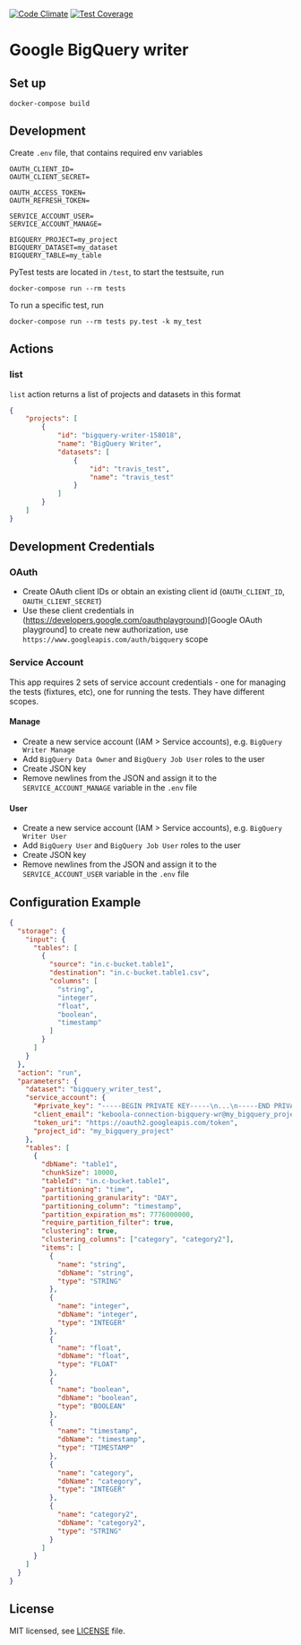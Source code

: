 [![Code Climate](https://codeclimate.com/github/keboola/google-bigquery-writer/badges/gpa.svg)](https://codeclimate.com/github/keboola/google-bigquery-writer)
[![Test Coverage](https://codeclimate.com/github/keboola/google-bigquery-writer/badges/coverage.svg)](https://codeclimate.com/github/keboola/google-bigquery-writer/coverage)

# Google BigQuery writer

## Set up

```
docker-compose build
```

## Development

Create `.env` file, that contains required env variables
```
OAUTH_CLIENT_ID=
OAUTH_CLIENT_SECRET=

OAUTH_ACCESS_TOKEN=
OAUTH_REFRESH_TOKEN=

SERVICE_ACCOUNT_USER=
SERVICE_ACCOUNT_MANAGE=

BIGQUERY_PROJECT=my_project
BIGQUERY_DATASET=my_dataset
BIGQUERY_TABLE=my_table
```

PyTest tests are located in `/test`, to start the testsuite, run 

```
docker-compose run --rm tests 
```

To run a specific test, run

```
docker-compose run --rm tests py.test -k my_test
```

## Actions

### list

`list` action returns a list of projects and datasets in this format

```json
{
    "projects": [
        {
            "id": "bigquery-writer-158018",
            "name": "BigQuery Writer",
            "datasets": [
                {
                    "id": "travis_test",
                    "name": "travis_test"
                }
            ]
        }
    ]
}
```

## Development Credentials

### OAuth

- Create OAuth client IDs or obtain an existing client id (`OAUTH_CLIENT_ID`, `OAUTH_CLIENT_SECRET`)
- Use these client credentials in (https://developers.google.com/oauthplayground)[Google OAuth playground] to create new authorization, use `https://www.googleapis.com/auth/bigquery` scope 

### Service Account

This app requires 2 sets of service account credentials - one for managing the tests (fixtures, etc), one for running the tests. They have different scopes.

#### Manage

- Create a new service account (IAM > Service accounts), e.g. `BigQuery Writer Manage`
- Add `BigQuery Data Owner` and `BigQuery Job User` roles to the user
- Create JSON key
- Remove newlines from the JSON and assign it to the `SERVICE_ACCOUNT_MANAGE` variable in the `.env` file  

#### User

- Create a new service account (IAM > Service accounts), e.g. `BigQuery Writer User`
- Add `BigQuery User` and `BigQuery Job User` roles to the user
- Create JSON key
- Remove newlines from the JSON and assign it to the `SERVICE_ACCOUNT_USER` variable in the `.env` file

## Configuration Example

```json
{
  "storage": {
    "input": {
      "tables": [
        {
          "source": "in.c-bucket.table1",
          "destination": "in.c-bucket.table1.csv",
          "columns": [
            "string",
            "integer",
            "float",
            "boolean",
            "timestamp"
          ]
        }
      ]
    }
  },
  "action": "run",
  "parameters": {
    "dataset": "bigquery_writer_test",
    "service_account": {
      "#private_key": "-----BEGIN PRIVATE KEY-----\n...\n-----END PRIVATE KEY-----\n",
      "client_email": "keboola-connection-bigquery-wr@my_bigquery_project.iam.gserviceaccount.com",
      "token_uri": "https://oauth2.googleapis.com/token",
      "project_id": "my_bigquery_project"
    },    
    "tables": [
      {
        "dbName": "table1",
        "chunkSize": 10000, 
        "tableId": "in.c-bucket.table1", 
        "partitioning": "time",
        "partitioning_granularity": "DAY",
        "partitioning_column": "timestamp",
        "partition_expiration_ms": 7776000000,
        "require_partition_filter": true,
        "clustering": true,
        "clustering_columns": ["category", "category2"],
        "items": [
          {
            "name": "string",
            "dbName": "string",
            "type": "STRING"
          },
          {
            "name": "integer",
            "dbName": "integer",
            "type": "INTEGER"
          },
          {
            "name": "float",
            "dbName": "float",
            "type": "FLOAT"
          },
          {
            "name": "boolean",
            "dbName": "boolean",
            "type": "BOOLEAN"
          },
          {
            "name": "timestamp",
            "dbName": "timestamp",
            "type": "TIMESTAMP"
          },
          {
            "name": "category",
            "dbName": "category",
            "type": "INTEGER"
          },
          {
            "name": "category2",
            "dbName": "category2",
            "type": "STRING"
          }
        ]
      }
    ]
  }
}
```

## License

MIT licensed, see [LICENSE](./LICENSE) file.
